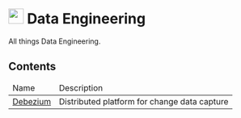 <h1>
    <img src="https://img.icons8.com/ios-filled/344/big-data.png" width="30"/>
    Data Engineering
</h1>

<p>
    All things Data Engineering.
</p>

<h2>
    Contents
</h2>
<table>
    <thead>
        <td> Name </td>
        <td> Description </td>
    </thead>
    <tbody>
        <tr>
            <td> <a href="https://github.com/athultr1997/data_engineering/tree/main/debezium">Debezium</a> </td>
            <td> Distributed platform for change data capture </td>
        </tr>
    </tbody>
</table>